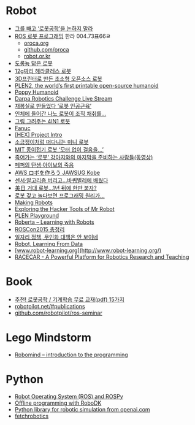 Robot
=====
* [그를 빼고 ‘로봇공학’을 논하지 말라](http://www.bloter.net/archives/224824)
* [ROS 로봇 프로그래밍](http://book.daum.net/detail/book.do?bookid=KOR9791195149278) 한라 004.73표66ㄹ
  * [oroca.org](http://oroca.org/)
  * [github.com/oroca](https://github.com/oroca)
  * [robot.or.kr](http://robot.or.kr/)
* [도롱뇽 닮은 로봇](http://techholic.co.kr/archives/30293)
* [12g짜리 헤라클레스 로봇](http://techholic.co.kr/archives/32962)
* [3D프린터로 만든 초소형 오픈소스 로봇](http://techholic.co.kr/archives/32551)
* [PLEN2, the world’s first printable open-source humanoid](https://www.kickstarter.com/projects/2107823129/plen2-the-worlds-first-printable-open-source-human)
* [Poppy Humanoid](https://www.poppy-project.org/creatures/poppy-humanoid/)
* [Darpa Robotics Challenge Live Stream](http://live.curiositystream.com/)
* [재봉실로 만들었다 ‘로봇 인공근육’](http://techholic.co.kr/archives/34906)
* [인체에 들어간 나노 로봇이 조직 채취를…](http://techholic.co.kr/archives/34897)
* [그림 그려주는 4IN1 로봇](http://techholic.co.kr/archives/32544)
* [Fanuc](http://www.thegear.co.kr/8465)
* [[HEX] Project Intro](http://www.gperco.com/2015/06/hex-project-intro.html)
* [소금쟁이처럼 떠다니는 미니 로봇](http://ppss.kr/archives/47403)
* [MIT 종이접기 로봇 ‘모터 없이 걸음을…’](http://techholic.co.kr/archives/35122)
* [죽어가는 ‘로봇' 강아지와의 마지막을 준비하는 사람들(동영상)](http://www.huffingtonpost.kr/2015/06/20/story_n_7629822.html)
* [페퍼의 탄생·아이보의 죽음](http://techholic.co.kr/archives/35420)
* [AWS ロボを作ろう JAWSUG Kobe](http://www.slideshare.net/shimy_net/robo-pub)
* [센서·알고리즘 버리고…바퀴벌레에 배웠다](http://techholic.co.kr/archives/36057)
* [美日 거대 로봇…1년 뒤에 한판 붙자?](http://techholic.co.kr/archives/36085)
* [로봇 갖고 놀다보면 프로그래밍 원리가…](http://techholic.co.kr/archives/36658)
* [Making Robots](https://www.youtube.com/watch?v=OcFOWIq3cIc)
* [Exploring the Hacker Tools of Mr Robot](https://hackertarget.com/hacker-tools-mr-robot//)
* [PLEN Playground](http://plen.jp/playground/)
* [Roberta – Learning with Robots](http://www.open-roberta.org/en/welcome/)
* [ROSCon2015 총정리](http://cafe.naver.com/openrt/12384)
* [일자리 정책, 무인화 대책은 안 보이네](http://www.bloter.net/archives/240824)
* [Robot, Learning From Data](http://www.slideshare.net/samchoi7/robot-learning-from-data)
* [www.robot-learning.org](http://www.robot-learning.org/)
* [RACECAR - A Powerful Platform for Robotics Research and Teaching](https://mit-racecar.github.io/)

# Book
* [추천! 로봇공학 / 기계학습 무료 교재(pdf) 15가지](http://t-robotics.blogspot.in/2015/01/pdf-15.html)
* [robotpilot.net/#publications](http://robotpilot.net/#publications)
* [github.com/robotpilot/ros-seminar](https://github.com/robotpilot/ros-seminar)

# Lego Mindstorm
* [Robomind – introduction to the programming](http://educationware.net/robomind-introduction-to-the-programming/)

# Python
* [Robot Operating System (ROS) and ROSPy](http://www.talkpythontome.com/episodes/show/7/robot-operating-system-ros-and-rospy)
* [Offline programming with RoboDK](http://www.robodk.com/offline-programming.php)
* [Python library for robotic simulation from openai.com](https://blog.openai.com/faster-robot-simulation-in-python/)
* [fetchrobotics](https://github.com/fetchrobotics)
